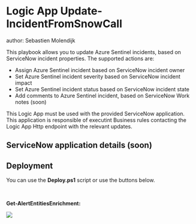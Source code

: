 # Logic App Update-IncidentFromSnowCall

author: Sebastien Molendijk

This playbook allows you to update Azure Sentinel incidents, based on ServiceNow incident properties.
The supported actions are:

- Assign Azure Sentinel incident based on ServiceNow incident owner
- Set Azure Sentinel incident severity based on ServiceNow incident impact
- Set Azure Sentinel incident status based on ServiceNow incident state
- Add comments to Azure Sentinel incident, based on ServiceNow Work notes (soon)

This Logic App must be used with the provided ServiceNow application.
This application is responsible of executint Business rules contacting the Logic App Http endpoint with the relevant updates.

## ServiceNow application details (soon)

## Deployment

You can use the **Deploy.ps1** script or use the buttons below.

<br>

**Get-AlertEntitiesEnrichment:**

<a href="https://portal.azure.com/#create/Microsoft.Template/uri/https%3A%2F%2Fraw.githubusercontent.com%2FSebmolendijk%2FSentinel-Snow%2Fmaster%2FPlaybooks%2Fdeploy.json" target="_blank">
    <img src="https://aka.ms/deploytoazurebutton"/>
</a>
